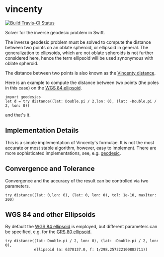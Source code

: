 # vincenty

[![Build Travis-CI Status](https://travis-ci.org/dastrobu/vincenty.png?branch=master)](https://travis-ci.org/dastrobu/vincenty.png?branch=master) 

Solver for the inverse geodesic problem in Swift.

The inverse geodesic problem must be solved to compute the distance between two points on an oblate spheroid, or 
ellipsoid in general. The generalization to ellipsoids, which are not oblate spheroids is not further considered here, 
hence the term ellipsoid will be used synonymous with oblate spheroid.

The distance between two points is also known as the 
[Vincenty distance](https://en.wikipedia.org/wiki/Vincenty's_formulae).

Here is an example to compute the distance between two points (the poles in this case) on the 
[WGS 84 ellipsoid](https://en.wikipedia.org/wiki/World_Geodetic_System).

    import geodesics
    let d = try distance((lat: Double.pi / 2,lon: 0), (lat: -Double.pi / 2, lon: 0))
    
and that's it. 

## Implementation Details

This is a simple implementation of Vincenty's formulae. It is not the most accurate or most 
stable algorithm, however, easy to implement. 
There are more sophisticated implementations, see, e.g. 
[geodesic](https://github.com/dastrobu/geodesic).

## Convergence and Tolerance

Convergence and the accuracy of the result can be controlled via two parameters.  

    try distance((lat: 0,lon: 0), (lat: 0, lon: 0), tol: 1e-10, maxIter: 200)

## WGS 84 and other Ellipsoids

By default the 
[WGS 84 ellipsoid](https://en.wikipedia.org/wiki/World_Geodetic_System)
is employed, but different parameters can be specified, e.g. for the 
[GRS 80 ellipsoid](https://en.wikipedia.org/wiki/GRS_80).

    try distance((lat: Double.pi / 2, lon: 0), (lat: -Double.pi / 2, lon: 0), 
                 ellipsoid (a: 6378137.0, f: 1/298.257222100882711))



